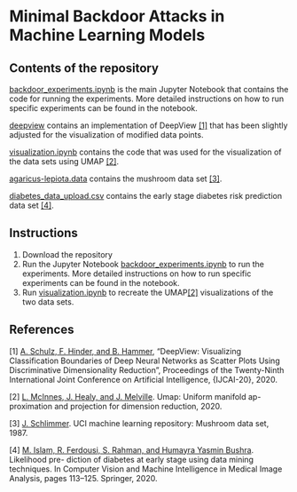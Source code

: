 # Minimal Backdoor Attacks in Machine Learning Models
## Contents of the repository
[backdoor_experiments.ipynb](backdoor_experiments.ipynb) is the main Jupyter Notebook that contains the code for running the experiments. 
More detailed instructions on how to run specific experiments can be found in the notebook.

[deepview](deepview) contains an implementation of DeepView [[1]](#1) that has been slightly adjusted for the visualization of modified data points.

[visualization.ipynb](visualization.ipynb) contains the code that was used for the visualization of the data sets using UMAP [[2]](#2).

[agaricus-lepiota.data](agaricus-lepiota.data) contains the mushroom data set [[3]](#3).

[diabetes_data_upload.csv](diabetes_data_upload.csv) contains the early stage diabetes risk prediction data set [[4]](#4).

## Instructions
1. Download the repository
2. Run the Jupyter Notebook [backdoor_experiments.ipynb](backdoor_experiments.ipynb) to run the experiments. More detailed instructions on how to run specific experiments    can be found in the notebook.
3. Run [visualization.ipynb](visualization.ipynb) to recreate the UMAP[[2]](#2) visualizations of the two data sets.

## References
<a id="1">[1]</a> 
[A. Schulz, F. Hinder, and B. Hammer](https://www.ijcai.org/Proceedings/2020/319), “DeepView: Visualizing Classification Boundaries of Deep Neural Networks as Scatter Plots Using Discriminative Dimensionality Reduction”, Proceedings of the Twenty-Ninth International Joint Conference on Artificial Intelligence, {IJCAI-20}, 2020.

<a id="2">[2]</a>
[L. McInnes, J. Healy, and J. Melville](https://umap-learn.readthedocs.io/en/latest/). Umap: Uniform manifold ap-
proximation and projection for dimension reduction, 2020.

<a id="3">[3]</a>
[J. Schlimmer](http://archive.ics.uci.edu/ml/datasets/Mushroom?ref=datanews.io). UCI machine learning repository: Mushroom data set, 1987.

<a id="4">[4]</a>
[M. Islam, R. Ferdousi, S. Rahman, and Humayra Yasmin Bushra](https://archive.ics.uci.edu/ml/datasets/Early+stage+diabetes+risk+prediction+dataset.). Likelihood pre-
diction of diabetes at early stage using data mining techniques. In Computer Vision
and Machine Intelligence in Medical Image Analysis, pages 113–125. Springer,
2020.
